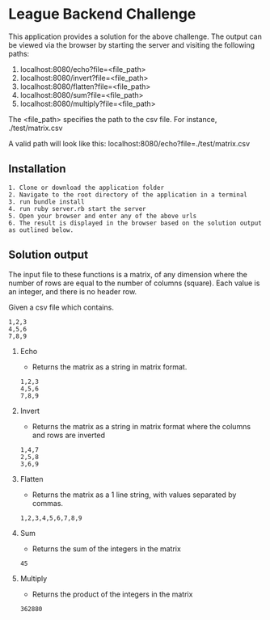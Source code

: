 # League Backend Challenge

This application provides a solution for the above challenge. The output can be viewed via the browser by starting the server and visiting the following paths:

1. localhost:8080/echo?file=<file_path>
2. localhost:8080/invert?file=<file_path>
3. localhost:8080/flatten?file=<file_path>
4. localhost:8080/sum?file=<file_path>
5. localhost:8080/multiply?file=<file_path>

The <file_path> specifies the path to the csv file. For instance, ./test/matrix.csv

A valid path will look like this: localhost:8080/echo?file=./test/matrix.csv

## Installation

```
1. Clone or download the application folder
2. Navigate to the root directory of the application in a terminal
3. run bundle install
4. run ruby server.rb start the server
5. Open your browser and enter any of the above urls
6. The result is displayed in the browser based on the solution output as outlined below.
```

## Solution output

The input file to these functions is a matrix, of any dimension where the number of rows are equal to the number of columns (square). Each value is an integer, and there is no header row.

Given a csv file which contains.

```
1,2,3
4,5,6
7,8,9
```

1. Echo

   - Returns the matrix as a string in matrix format.

   ```
   1,2,3
   4,5,6
   7,8,9
   ```

2. Invert
   - Returns the matrix as a string in matrix format where the columns and rows are inverted
   ```
   1,4,7
   2,5,8
   3,6,9
   ```
3. Flatten
   - Returns the matrix as a 1 line string, with values separated by commas.
   ```
   1,2,3,4,5,6,7,8,9
   ```
4. Sum
   - Returns the sum of the integers in the matrix
   ```
   45
   ```
5. Multiply
   - Returns the product of the integers in the matrix
   ```
   362880
   ```
